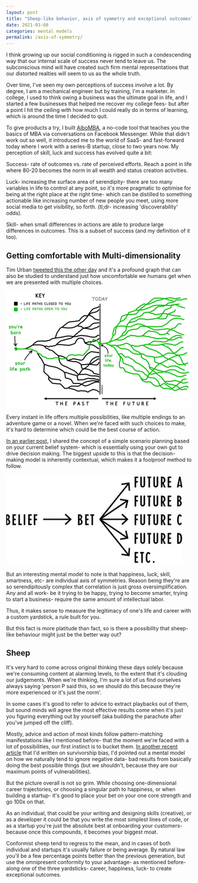 ```yaml
---
layout: post
title: "Sheep-like behavior, axis of symmetry and exceptional outcomes"
date: 2021-03-08
categories: mental models
permalink: /axis-of-symmetry/
---
```


I think growing up our social conditioning is rigged in such a condescending way that our internal scale of success never tend to leave us. The subconscious mind will have created such firm mental representations that our distorted realties will seem to us as the whole truth.

Over time, I've seen my own perceptions of success involve a lot. By degree, I am a mechanical engineer but by training, I'm a marketer. In college, I used to think owing a business was the ultimate goal in life, and I started a few businesses that helped me recover my college fees- but after a point I hit the ceiling with how much I could really do in terms of learning, which is around the time I decided to quit.

To give products a try, I built [AiboMBA,](https://www.producthunt.com/posts/aibo-2) a no-code tool that teaches you the basics of MBA via conversations on Facebook Messenger. While that didn't work out so well, it introduced me to the world of SaaS- and fast-forward today where I work with a series-B startup, close to two years now. My perception of skill, luck and success has evolved quite a bit:

Success- rate of outcomes vs. rate of perceived efforts. Reach a point in life where 80-20 becomes the norm in all wealth and status creation activities.

Luck- increasing the surface area of serendipity- there are too many variables in life to control at any point, so it's more pragmatic to optimise for being at the right place at the right time- which can be distilled to something actionable like increasing number of new people you meet, using more social media to get visibility, so forth. (tl;dr- increasing 'discoverability' odds).

Skill- when small differences in actions are able to produce large differences in outcomes. This is a subset of success (and my definition of it too).

## Getting comfortable with Multi-dimensionality

Tim Urban [tweeted this the other day](https://twitter.com/waitbutwhy/status/1367871165319049221?s=20) and it's a profound graph that can also be studied to understand just how uncomfortable we humans get when we are presented with multiple choices.

![image](/Images/axis-of-symmetry-03-08-21/Untitled.png)

Every instant in life offers multiple possibilities, like multiple endings to an adventure game or a novel. When we're faced with such choices to make, it's hard to determine which could be the best course of action.

[In an earlier post,](https://vc97.medium.com/how-to-bet-on-yourself-in-2021-and-become-pandemic-proof-2a31d888b79a) I shared the concept of a simple scenario planning based on your current belief system- which is essentially using your own gut to drive decision making. The biggest upside to this is that the decision- making model is inherently contextual, which makes it a foolproof method to follow.

![image](/Images/axis-of-symmetry-03-08-21/Untitled-2.png)

But an interesting mental model to note is that happiness, luck, skill, smartness, etc- are individual axis of symmetries. Reason being they're are so serendipitously complex that correlation is just gross oversimplification. Any and all work- be it trying to be happy, trying to become smarter, trying to start a business- require the same amount of intellectual labor.

Thus, it makes sense to measure the legitimacy of one's life and career with a custom yardstick, a rule built for you.

But this fact is more platitude than fact, so is there a possibility that sheep-like behaviour might just be the better way out?

## Sheep

It's very hard to come across original thinking these days solely because we're consuming content at alarming levels, to the extent that it's clouding our judgements. When we're thinking, I'm sure a lot of us find ourselves always saying 'person P said this, so we should do this because they're more experienced or it's just the norm'.

In some cases it's good to refer to advice to extract playbacks out of them, but sound minds will agree the most effective results come when it's just you figuring everything out by yourself (aka building the parachute after you've jumped off the cliff).

Mostly, advice and action of most kinds follow pattern-matching manifestations like I mentioned before- that the moment we're faced with a lot of possibilities, our first instinct is to bucket them. [In another recent article](https://varunchoraria.com/rate-of-survival/) that I'd written on survivorship bias, I'd pointed out a mental model on how we naturally tend to ignore negative data- bad results from basically doing the best possible things (but we shouldn't, because they are our maximum points of vulnerabilities).

But the picture overall is not so grim. While choosing one-dimensional career trajectories, or choosing a singular path to happiness, or when building a startup- it's good to place your bet on your one core strength and go 100x on that.

As an individual, that could be your writing and designing skills (creative), or as a developer it could be that you write the most simplest lines of code, or as a startup you're just the absolute best at onboarding your customers- because once this compounds, it becomes your biggest moat.

Conformist sheep tend to regress to the mean, and in cases of both individual and startups it's usually failure or being average. By natural law you'll be a few percentage points better than the previous generation, but use the omnipresent conformity to your advantage- as mentioned before- along one of the three yardsticks- career, happiness, luck- to create exceptional outcomes.
